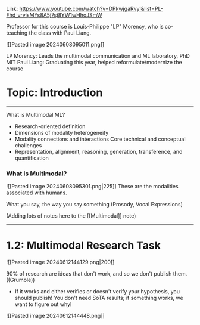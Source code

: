 Link: https://www.youtube.com/watch?v=DPkwjgaRvyI&list=PL-Fhd_vrvisMYs8A5j7sj8YW1wHhoJSmW

Professor for this course is Louis-Philippe "LP" Morency, who is co-teaching the class with Paul Liang.

![[Pasted image 20240608095011.png]]

LP Morency: Leads the multimodal communication and ML laboratory, PhD MIT
Paul Liang: Graduating this year, helped reformulate/modernize the course

# Topic: Introduction

---

What is Multimodal ML?
- Research-oriented definition
- Dimensions of modality heterogeneity
- Modality connections and interactions
Core technical and conceptual challenges
- Representation, alignment, reasoning, generation, transference, and quantification

### What is Multimodal?

![[Pasted image 20240608095301.png|225]]
These are the modalities associated with humans.

What you say, the way you say something (Prosody, Vocal Expressions)

(Adding lots of notes here to the [[Multimodal]] note)

---

# 1.2: Multimodal Research Task


![[Pasted image 20240612144129.png|200]]

90% of research are ideas that don't work, and so we don't publish them. ((Grumble))
- If it works and either verifies or doesn't verify your hypothesis, you should publish!
You don't need SoTA results; if something works, we want to figure out why!


![[Pasted image 20240612144448.png]]






